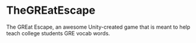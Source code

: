 # TheGREatEscape
The GREat Escape, an awesome Unity-created game that is meant to help teach college students GRE vocab words.
